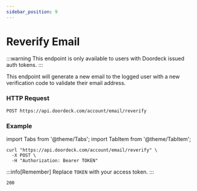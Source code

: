 ```yaml
---
sidebar_position: 9
---
```


# Reverify Email

:::warning
This endpoint is only available to users with Doordeck issued auth tokens.
:::

This endpoint will generate a new email to the logged user with a new verification code to validate their email address.

### HTTP Request
`POST https://api.doordeck.com/account/email/reverify`

### Example

import Tabs from '@theme/Tabs';
import TabItem from '@theme/TabItem';

<Tabs>
<TabItem value="request" label="Request">

```shell showLineNumbers title="CURL"
curl "https://api.doordeck.com/account/email/reverify" \
  -X POST \
  -H "Authorization: Bearer TOKEN"
```

:::info[Remember]
Replace `TOKEN` with your access token.
:::

</TabItem>
<TabItem value="response" label="Response">

```markdown showLineNumbers title="HTTP CODE"
200
```

</TabItem>
</Tabs>
